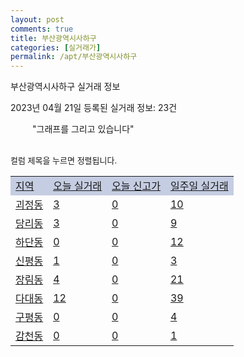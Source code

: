 ```yaml
---
layout: post
comments: true
title: 부산광역시사하구
categories: [실거래가]
permalink: /apt/부산광역시사하구
---
```


부산광역시사하구 실거래 정보

2023년 04월 21일 등록된 실거래 정보: 23건

<!--<script async src="https://pagead2.googlesyndication.com/pagead/js/adsbygoogle.js?client=ca-pub-3485438051770037"
 crossorigin="anonymous"></script>-->

<script type="text/javascript">
  google.charts.load('current', {'packages':['corechart']});
  google.charts.setOnLoadCallback(drawChart);

  function drawChart() {
    var data = google.visualization.arrayToDataTable([['거래일', '매매', '전월세', '전매'], ['21-01', 4, 4, 0], ['21-02', 0, 7, 0], ['21-03', 0, 1, 0], ['21-04', 0, 1, 0], ['21-05', 1, 0, 0], ['21-06', 0, 1, 0], ['21-07', 4, 28, 0], ['21-08', 127, 84, 2], ['21-09', 16, 12, 0], ['21-10', 3, 0, 1], ['21-11', 8, 5, 0], ['21-12', 0, 1, 0], ['22-01', 0, 20, 1], ['22-02', 5, 8, 0], ['22-03', 8, 7, 0], ['22-04', 100, 83, 1], ['22-05', 301, 231, 1], ['22-06', 198, 229, 7], ['22-07', 185, 225, 3], ['22-08', 163, 204, 9], ['22-09', 164, 215, 18], ['22-10', 157, 211, 49], ['22-11', 118, 234, 53], ['22-12', 111, 235, 48], ['23-01', 136, 310, 89], ['23-02', 193, 339, 84], ['23-03', 210, 255, 29], ['23-04', 80, 99, 9]]);

    var options = {
      title: '최근 1년간 유형별 거래량 추이',
      legend: { position: 'bottom' }
    };

    setTimeout(function() {
        var chart = new google.visualization.LineChart(document.getElementById('columnchart_material'));
        chart.draw(data, (options));
        document.getElementById('loading').style.display = 'none';
        var dayLabel = (new Date()).getDay();
        if (dayLabel < 2) {
            sorttable.innerSortFunction.apply(document.getElementById('week'), []);
            sorttable.innerSortFunction.apply(document.getElementById('week'), []);        
        }
        else {
            sorttable.innerSortFunction.apply(document.getElementById('today'), []);
            sorttable.innerSortFunction.apply(document.getElementById('today'), []);
        }
    }, 200);

  }
</script>

<div id="loading" style="z-index:20; display: block; margin-left: 35px">"그래프를 그리고 있습니다"</div>
<div id="columnchart_material" style="width: 95%; margin-left: -35px; display: block"></div>
<!--<div style="width: 95%; margin-left: -35px; display: block">
      <script async src="https://pagead2.googlesyndication.com/pagead/js/adsbygoogle.js?client=ca-pub-3485438051770037"
          crossorigin="anonymous"></script>
      <ins class="adsbygoogle"
          style="display:block"
          data-ad-format="fluid"
          data-ad-layout-key="-fb+5w+4e-db+86"
          data-ad-client="ca-pub-3485438051770037"
          data-ad-slot="1827090281"></ins>
      <script>
          (adsbygoogle = window.adsbygoogle || []).push({});
      </script>
</div>-->
<br>

<font size='small' style='font-size: small;'>컬럼 제목을 누르면 정렬됩니다.</font>
<table class="sortable">
  <tr style='background-color: rgba(114, 132, 186,0.4);'>
    <td id="region"><a href="#">지역</a></td>
    <td id="today"><a href="#">오늘 실거래</a></td>
    <td id="today_new"><a href="#">오늘 신고가</a></td>
    <td id="week"><a href="#">일주일 실거래</a></td>
  </tr>

  
  <tr class="item">
    <td><a href="부산광역시사하구괴정동">괴정동</a></td>
    <td><a href="부산광역시사하구괴정동">3</a></td>
    <td><a href="부산광역시사하구괴정동">0</a></td>
    <td><a href="부산광역시사하구괴정동">10</a></td>
  </tr>
    

  <tr class="item">
    <td><a href="부산광역시사하구당리동">당리동</a></td>
    <td><a href="부산광역시사하구당리동">3</a></td>
    <td><a href="부산광역시사하구당리동">0</a></td>
    <td><a href="부산광역시사하구당리동">9</a></td>
  </tr>
    

  <tr class="item">
    <td><a href="부산광역시사하구하단동">하단동</a></td>
    <td><a href="부산광역시사하구하단동">0</a></td>
    <td><a href="부산광역시사하구하단동">0</a></td>
    <td><a href="부산광역시사하구하단동">12</a></td>
  </tr>
    

  <tr class="item">
    <td><a href="부산광역시사하구신평동">신평동</a></td>
    <td><a href="부산광역시사하구신평동">1</a></td>
    <td><a href="부산광역시사하구신평동">0</a></td>
    <td><a href="부산광역시사하구신평동">3</a></td>
  </tr>
    

  <tr class="item">
    <td><a href="부산광역시사하구장림동">장림동</a></td>
    <td><a href="부산광역시사하구장림동">4</a></td>
    <td><a href="부산광역시사하구장림동">0</a></td>
    <td><a href="부산광역시사하구장림동">21</a></td>
  </tr>
    

  <tr class="item">
    <td><a href="부산광역시사하구다대동">다대동</a></td>
    <td><a href="부산광역시사하구다대동">12</a></td>
    <td><a href="부산광역시사하구다대동">0</a></td>
    <td><a href="부산광역시사하구다대동">39</a></td>
  </tr>
    

  <tr class="item">
    <td><a href="부산광역시사하구구평동">구평동</a></td>
    <td><a href="부산광역시사하구구평동">0</a></td>
    <td><a href="부산광역시사하구구평동">0</a></td>
    <td><a href="부산광역시사하구구평동">4</a></td>
  </tr>
    

  <tr class="item">
    <td><a href="부산광역시사하구감천동">감천동</a></td>
    <td><a href="부산광역시사하구감천동">0</a></td>
    <td><a href="부산광역시사하구감천동">0</a></td>
    <td><a href="부산광역시사하구감천동">1</a></td>
  </tr>
    


</table>


    